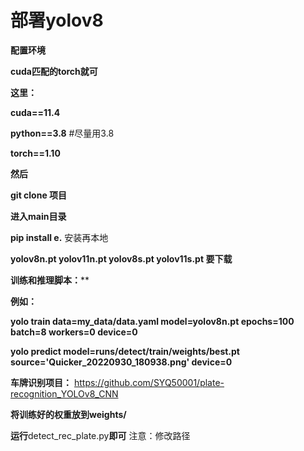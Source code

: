 # 部署yolov8

**配置环境**

**cuda匹配的torch就可**

**这里：**

**cuda==11.4**

**python==3.8** #尽量用3.8

**torch==1.10**

**然后**

**git clone 项目**

**进入main目录**

**pip install e.** 安装再本地

**yolov8n.pt yolov11n.pt yolov8s.pt yolov11s.pt 要下载**

**训练和推理脚本：****

**例如：**

**yolo train data=my_data/data.yaml model=yolov8n.pt epochs=100 batch=8 workers=0 device=0**

**yolo predict model=runs/detect/train/weights/best.pt source='Quicker_20220930_180938.png' device=0**

**车牌识别项目：** https://github.com/SYQ50001/plate-recognition_YOLOv8_CNN

**将训练好的权重放到weights/**

**运行**detect_rec_plate.py**即可** 注意：修改路径
